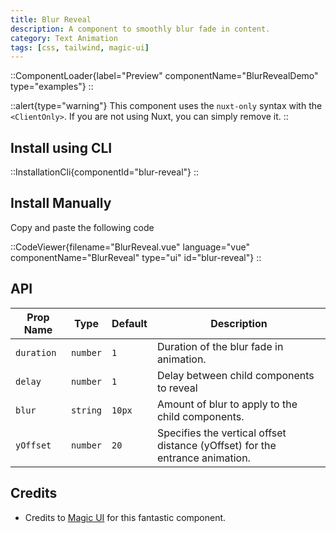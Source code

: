 ```yaml
---
title: Blur Reveal
description: A component to smoothly blur fade in content.
category: Text Animation
tags: [css, tailwind, magic-ui]
---
```


::ComponentLoader{label="Preview" componentName="BlurRevealDemo" type="examples"}
::

::alert{type="warning"}
This component uses the `nuxt-only` syntax with the `<ClientOnly>`. If you are not using Nuxt, you can simply remove it.
::

## Install using CLI

::InstallationCli{componentId="blur-reveal"}
::

## Install Manually

Copy and paste the following code

::CodeViewer{filename="BlurReveal.vue" language="vue" componentName="BlurReveal" type="ui" id="blur-reveal"}
::

## API

| Prop Name  | Type     | Default | Description                                                                  |
| ---------- | -------- | ------- | ---------------------------------------------------------------------------- |
| `duration` | `number` | `1`     | Duration of the blur fade in animation.                                      |
| `delay`    | `number` | `1`     | Delay between child components to reveal                                     |
| `blur`     | `string` | `10px`  | Amount of blur to apply to the child components.                             |
| `yOffset`  | `number` | `20`    | Specifies the vertical offset distance (yOffset) for the entrance animation. |

## Credits

- Credits to [Magic UI](https://magicui.design/docs/components/blur-fade) for this fantastic component.
